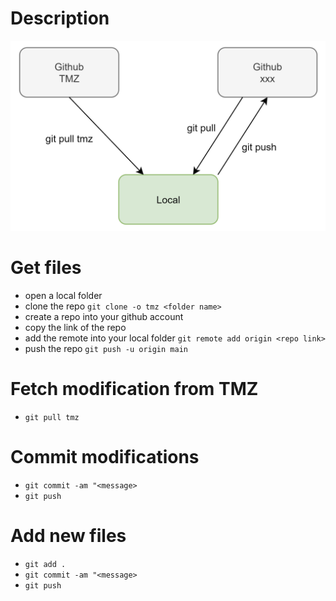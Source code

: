 # Description
![works with two origins](images/github.png)

# Get files
- open a local folder
- clone the repo `git clone -o tmz <folder name>`
- create a repo into your github account
- copy the link of the repo
- add the remote into your local folder `git remote add origin <repo link>`
- push the repo `git push -u origin main`

# Fetch modification from TMZ
- `git pull tmz`

# Commit modifications
- `git commit -am "<message>`
- `git push`

# Add new files
- `git add .`
- `git commit -am "<message>`
- `git push`
